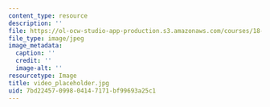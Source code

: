 ```yaml
---
content_type: resource
description: ''
file: https://ol-ocw-studio-app-production.s3.amazonaws.com/courses/18-06-linear-algebra-spring-2010/7bd22457099804147171bf99693a25c1_video_placeholder.jpg
file_type: image/jpeg
image_metadata:
  caption: ''
  credit: ''
  image-alt: ''
resourcetype: Image
title: video_placeholder.jpg
uid: 7bd22457-0998-0414-7171-bf99693a25c1
---
```

